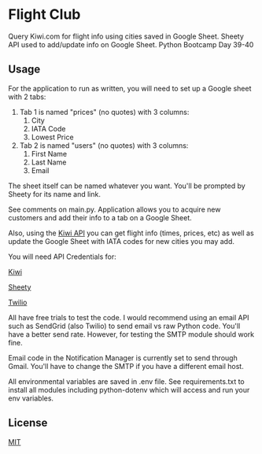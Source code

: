 # Flight Club

Query Kiwi.com for flight info using cities saved in Google Sheet. Sheety
API used to add/update info on Google Sheet. Python Bootcamp Day 39-40


## Usage

For the application to run as written, you will need to set up a Google sheet
with 2 tabs:

1.  Tab 1 is named "prices" (no quotes) with 3 columns:
    1. City
    2. IATA Code
    3. Lowest Price
2.  Tab 2 is named "users" (no quotes) with 3 columns:
    1. First Name
    2. Last Name
    3. Email

The sheet itself can be named whatever you want. You'll be prompted by Sheety for
its name and link.

See comments on main.py. Application allows you to acquire new customers and add
their info to a tab on a Google Sheet.

Also, using the [Kiwi API](kiwi.com) you can get flight info (times, prices, etc)
as well as update the Google Sheet with IATA codes for new cities you may add.

You will need API Credentials for:

[Kiwi](https://partners.kiwi.com/our-solutions/tequila/)

[Sheety](https://sheety.co/)

[Twilio](https://www.twilio.com/docs/sms)

All have free trials to test the code. I would recommend using an email API such
as SendGrid (also Twilio) to send email vs raw Python code. You'll have a better
send rate. However, for testing the SMTP module should work fine.

Email code in the Notification Manager is currently set to send through Gmail.
You'll have to change the SMTP if you have a different email host.

All environmental variables are saved in .env file. See requirements.txt to install
all modules including python-dotenv which will access and run your env variables.

## License
[MIT](https://choosealicense.com/licenses/mit/)